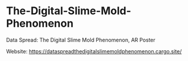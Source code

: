 # The-Digital-Slime-Mold-Phenomenon
Data Spread: The Digital Slime Mold Phenomenon, AR Poster

Website: https://dataspreadthedigitalslimemoldphenomenon.cargo.site/

